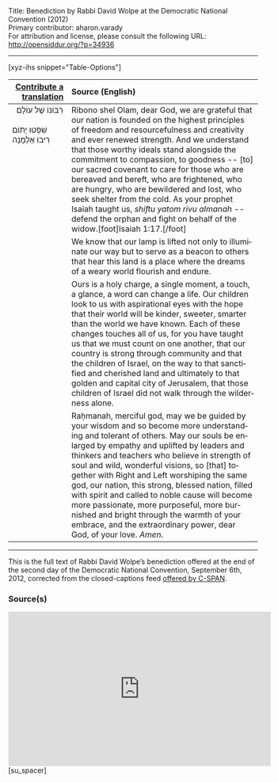 <html>
<head></head>
<body>
Title: Benediction by Rabbi David Wolpe at the Democratic National Convention (2012)<br />
Primary contributor: aharon.varady<br />
For attribution and license, please consult the following URL: <a href="http://opensiddur.org/?p=34936">http://opensiddur.org/?p=34936</a>
<p />
<hr />

[xyz-ihs snippet="Table-Options"]<table style="margin-left: auto; margin-right: auto;" class="draggable">
<thead><tr><th id="x" style="text-align: right;"><a href="/contributing/upload/">Contribute a translation</a></th><th style="text-align: left;">Source (English)</th></tr></thead>
<tbody>
<tr><td style="vertical-align:top;">
<div class="liturgy" lang="he">
רִבּוֹנוֹ שֶׁל עוֹלָם
&nbsp;
&nbsp;
&nbsp;
&nbsp;
&nbsp;
&nbsp;
&nbsp;
&nbsp;
&nbsp;
&nbsp;
&nbsp;
&nbsp;
&nbsp;
&nbsp;
&nbsp;
&nbsp;
שִׁפְטוּ יָתוֹם רִיבוּ אַלְמָנָה 
</span></div></td>
 
<td style="vertical-align:top;">
<div class="english" lang="en">
Ribono shel Olam, dear God,
we are grateful that our nation is founded 
on the highest principles 
of freedom 
and resourcefulness 
and creativity 
and ever renewed strength. 
And we understand that those worthy ideals 
stand alongside the commitment 
to compassion, to goodness --
[to] our sacred covenant to care 
for those who are bereaved and bereft, 
who are frightened, 
who are hungry, 
who are bewildered and lost, 
who seek shelter from the cold. 
As your prophet Isaiah taught us, 
<em>shiftu yatom rivu almanah</em> -- 
defend the orphan and fight on behalf of the widow.[foot]Isaiah 1:17.[/foot] 
</div></td></tr>


<tr><td style="vertical-align:top;">
<div class="liturgy" lang="he">

</span></div></td>
 
<td style="vertical-align:top;">
<div class="english" lang="en">
We know that our lamp is lifted 
not only to illuminate our way 
but to serve as a beacon 
to others that hear this land is a place 
where the dreams of a weary world 
flourish and endure.
</div></td></tr>


<tr><td style="vertical-align:top;">
<div class="liturgy" lang="he">

</span></div></td>
 
<td style="vertical-align:top;">
<div class="english" lang="en">
Ours is a holy charge, 
a single moment, 
a touch, 
a glance, 
a word can change a life. 
Our children look to us with aspirational eyes 
with the hope that their world will be kinder, 
sweeter, 
smarter than the world we have known. 
Each of these changes touches all of us, 
for you have taught us 
that we must count on one another, 
that our country is strong through community 
and that the children of Israel, 
on the way to that sanctified and cherished land 
and ultimately to that golden and capital city of Jerusalem, 
that those children of Israel did not walk through the wilderness alone. 
</div></td></tr>


<tr><td style="vertical-align:top;">
<div class="liturgy" lang="he">

</span></div></td>
 
<td style="vertical-align:top;">
<div class="english" lang="en">
Raḥmanah, merciful god, 
may we be guided by your wisdom 
and so become more understanding 
and tolerant of others. 
May our souls be enlarged by empathy 
and uplifted by leaders 
and thinkers 
and teachers 
who believe in strength of soul 
and wild, wonderful visions, 
so [that] together 
with Right and Left worshiping the same god, 
our nation, this strong, blessed nation, 
filled with spirit 
and called to noble cause 
will become more passionate, 
more purposeful, 
more burnished and bright 
through the warmth of your embrace,
and the extraordinary power, dear God, of your love. 
<em>Amen</em>. 
</div></td></tr>
</tbody></table>

<hr />

This is the full text of Rabbi David Wolpe’s benediction offered at the end of the second day of the Democratic National Convention, September 6th, 2012, corrected from the closed-captions feed <a href="https://www.c-span.org/video/?c3872981/closing-benediction-2012-democratic-national-convention-day-2">offered by C-SPAN</a>.

<h3>Source(s)</h3>

<iframe width=530 height=312 src='https://www.c-span.org/video/standalone/?c3872981/closing-benediction-2012-democratic-national-convention-day-2' allowfullscreen='allowfullscreen' frameborder=0></iframe>[su_spacer]

&nbsp;
</body>
</html>